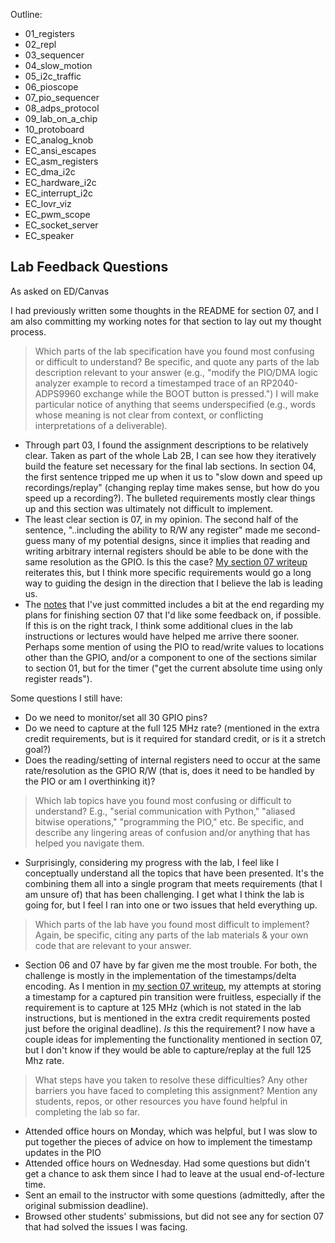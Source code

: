 Outline:
- 01_registers
- 02_repl
- 03_sequencer
- 04_slow_motion
- 05_i2c_traffic
- 06_pioscope
- 07_pio_sequencer
- 08_adps_protocol
- 09_lab_on_a_chip
- 10_protoboard
- EC_analog_knob
- EC_ansi_escapes
- EC_asm_registers
- EC_dma_i2c
- EC_hardware_i2c
- EC_interrupt_i2c
- EC_lovr_viz
- EC_pwm_scope
- EC_socket_server
- EC_speaker

## Lab Feedback Questions
As asked on ED/Canvas

I had previously written some thoughts in the README for section 07, and I am also committing my working notes for that section to lay out my thought process.


> Which parts of the lab specification have you found most confusing or difficult to understand? Be specific, and quote any parts of the lab description relevant to your answer (e.g., "modify the PIO/DMA logic analyzer example to record a timestamped trace of an RP2040-ADPS9960 exchange while the BOOT button is pressed.") I will make particular notice of anything that seems underspecified (e.g., words whose meaning is not clear from context, or conflicting interpretations of a deliverable).

- Through part 03, I found the assignment descriptions to be relatively clear. Taken as part of the whole Lab 2B, I can see how they iteratively build the feature set necessary for the final lab sections. In section 04, the first sentence tripped me up when it us to "slow down and speed up recordings/replay" (changing replay time makes sense, but how do you speed up a recording?). The bulleted requirements mostly clear things up and this section was ultimately not difficult to implement. 
- The least clear section is 07, in my opinion. The second half of the sentence, "..including the ability to R/W any register" made me second-guess many of my potential designs, since it implies that reading and writing arbitrary internal registers should be able to be done with the same resolution as the GPIO. Is this the case? [My section 07 writeup](07_pio_sequencer/README.md) reiterates this, but I think more specific requirements would go a long way to guiding the design in the direction that I believe the lab is leading us.
- The [notes](07_pio_sequencer/notes.md) that I've just committed includes a bit at the end regarding my plans for finishing section 07 that I'd like some feedback on, if possible. If this is on the right track, I think some additional clues in the lab instructions or lectures would have helped me arrive there sooner. Perhaps some mention of using the PIO to read/write values to locations other than the GPIO, and/or a component to one of the sections similar to section 01, but for the timer ("get the current absolute time using only register reads"). 


Some questions I still have:
- Do we need to monitor/set all 30 GPIO pins?
- Do we need to capture at the full 125 MHz rate? (mentioned in the extra credit requirements, but is it required for standard credit, or is it a stretch goal?)
- Does the reading/setting of internal registers need to occur at the same rate/resolution as the GPIO R/W (that is, does it need to be handled by the PIO or am I overthinking it)?

> Which lab topics have you found most confusing or difficult to understand? E.g., "serial communication with Python," "aliased bitwise operations," "programming the PIO," etc. Be specific, and describe any lingering areas of confusion and/or anything that has helped you navigate them.
- Surprisingly, considering my progress with the lab, I feel like I conceptually understand all the topics that have been presented. It's the combining them all into a single program that meets requirements (that I am unsure of) that has been challenging. I get what I think the lab is going for, but I feel I ran into one or two issues that held everything up.



> Which parts of the lab have you found most difficult to implement? Again, be specific, citing any parts of the lab materials & your own code that are relevant to your answer.
- Section 06 and 07 have by far given me the most trouble. For both, the challenge is mostly in the implementation of the timestamps/delta encoding. As I mention in [my section 07 writeup](07_pio_sequencer/README.md), my attempts at storing a timestamp for a captured pin transition were fruitless, especially if the requirement is to capture at 125 MHz (which is not stated in the lab instructions, but is mentioned in the extra credit requirements posted just before the original deadline). *Is* this the requirement? I now have a couple ideas for implementing the functionality mentioned in section 07, but I don't know if they would be able to capture/replay at the full 125 Mhz rate.


> What steps have you taken to resolve these difficulties? Any other barriers you have faced to completing this assignment? Mention any students, repos, or other resources you have found helpful in completing the lab so far.
- Attended office hours on Monday, which was helpful, but I was slow to put together the pieces of advice on how to implement the timestamp updates in the PIO
- Attended office hours on Wednesday. Had some questions but didn't get a chance to ask them since I had to leave at the usual end-of-lecture time.
- Sent an email to the instructor with some questions (admittedly, after the original submission deadline).
- Browsed other students' submissions, but did not see any for section 07 that had solved the issues I was facing.
